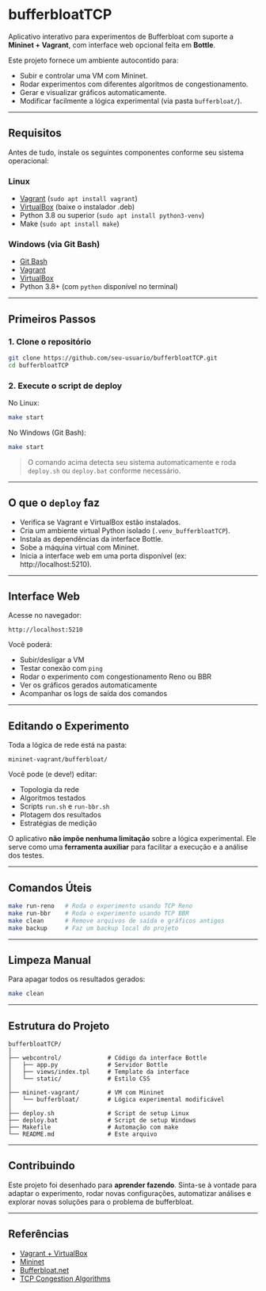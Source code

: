 # bufferbloatTCP

Aplicativo interativo para experimentos de Bufferbloat com suporte a **Mininet + Vagrant**, com interface web opcional feita em **Bottle**.

Este projeto fornece um ambiente autocontido para:

- Subir e controlar uma VM com Mininet.
- Rodar experimentos com diferentes algoritmos de congestionamento.
- Gerar e visualizar gráficos automaticamente.
- Modificar facilmente a lógica experimental (via pasta `bufferbloat/`).

---

## Requisitos

Antes de tudo, instale os seguintes componentes conforme seu sistema operacional:

### Linux

- [Vagrant](https://www.vagrantup.com/) (`sudo apt install vagrant`)
- [VirtualBox](https://www.virtualbox.org/) (baixe o instalador .deb)
- Python 3.8 ou superior (`sudo apt install python3-venv`)
- Make (`sudo apt install make`)

### Windows (via Git Bash)

- [Git Bash](https://git-scm.com/)
- [Vagrant](https://www.vagrantup.com/downloads)
- [VirtualBox](https://www.virtualbox.org/)
- Python 3.8+ (com `python` disponível no terminal)

---

## Primeiros Passos

### 1. Clone o repositório

```bash
git clone https://github.com/seu-usuario/bufferbloatTCP.git
cd bufferbloatTCP
```

### 2. Execute o script de deploy

No Linux:

```bash
make start
```

No Windows (Git Bash):

```bash
make start
```

> O comando acima detecta seu sistema automaticamente e roda `deploy.sh` ou `deploy.bat` conforme necessário.

---

## O que o `deploy` faz

- Verifica se Vagrant e VirtualBox estão instalados.
- Cria um ambiente virtual Python isolado (`.venv_bufferbloatTCP`).
- Instala as dependências da interface Bottle.
- Sobe a máquina virtual com Mininet.
- Inicia a interface web em uma porta disponível (ex: http://localhost:5210).

---

## Interface Web

Acesse no navegador:

```
http://localhost:5210
```

Você poderá:

- Subir/desligar a VM
- Testar conexão com `ping`
- Rodar o experimento com congestionamento Reno ou BBR
- Ver os gráficos gerados automaticamente
- Acompanhar os logs de saída dos comandos

---

## Editando o Experimento

Toda a lógica de rede está na pasta:

```
mininet-vagrant/bufferbloat/
```

Você pode (e deve!) editar:

- Topologia da rede
- Algoritmos testados
- Scripts `run.sh` e `run-bbr.sh`
- Plotagem dos resultados
- Estratégias de medição

O aplicativo **não impõe nenhuma limitação** sobre a lógica experimental. Ele serve como uma **ferramenta auxiliar** para facilitar a execução e a análise dos testes.

---

## Comandos Úteis

```bash
make run-reno   # Roda o experimento usando TCP Reno
make run-bbr    # Roda o experimento usando TCP BBR
make clean      # Remove arquivos de saída e gráficos antigos
make backup     # Faz um backup local do projeto
```

---

## Limpeza Manual

Para apagar todos os resultados gerados:

```bash
make clean
```

---

## Estrutura do Projeto

```
bufferbloatTCP/
│
├── webcontrol/             # Código da interface Bottle
│   ├── app.py              # Servidor Bottle
│   ├── views/index.tpl     # Template da interface
│   └── static/             # Estilo CSS
│
├── mininet-vagrant/        # VM com Mininet
│   └── bufferbloat/        # Lógica experimental modificável
│
├── deploy.sh               # Script de setup Linux
├── deploy.bat              # Script de setup Windows
├── Makefile                # Automação com make
└── README.md               # Este arquivo
```

---

## Contribuindo

Este projeto foi desenhado para **aprender fazendo**. Sinta-se à vontade para adaptar o experimento, rodar novas configurações, automatizar análises e explorar novas soluções para o problema de bufferbloat.

---

## Referências

- [Vagrant + VirtualBox](https://www.vagrantup.com/)
- [Mininet](http://mininet.org/)
- [Bufferbloat.net](https://www.bufferbloat.net/)
- [TCP Congestion Algorithms](https://en.wikipedia.org/wiki/TCP_congestion_control)
